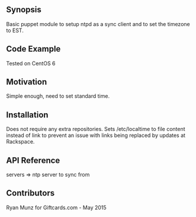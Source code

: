 ## Synopsis

Basic puppet module to setup ntpd as a sync client and to set the timezone to EST.

## Code Example

Tested on CentOS 6

## Motivation

Simple enough, need to set standard time.

## Installation

Does not require any extra repositories.
Sets /etc/localtime to file content instead of link to prevent an issue with links being replaced by updates at Rackspace.

## API Reference

servers => ntp server to sync from

## Contributors

Ryan Munz for Giftcards.com - May 2015

